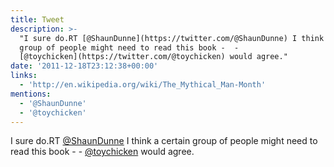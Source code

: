 ```yaml
---
title: Tweet
description: >-
  "I sure do.RT [@ShaunDunne](https://twitter.com/@ShaunDunne) I think a certain
  group of people might need to read this book -  -
  [@toychicken](https://twitter.com/@toychicken) would agree."
date: '2011-12-18T23:12:38+00:00'
links:
  - 'http://en.wikipedia.org/wiki/The_Mythical_Man-Month'
mentions:
  - '@ShaunDunne'
  - '@toychicken'
---
```

I sure do.RT [@ShaunDunne](https://twitter.com/@ShaunDunne) I think a certain group of people might need to read this book -  - [@toychicken](https://twitter.com/@toychicken) would agree.
